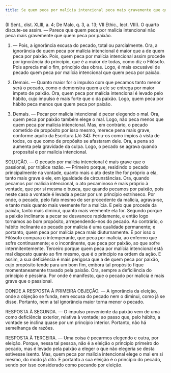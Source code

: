 ```yaml
---
title: Se quem peca por malícia intencional peca mais gravemente que quem peca por paixão
---
```


(II Sent., dist. XLIII, a. 4; De Malo, q. 3, a. 13; VII Ethic., lect. VIII).
  O quarto discute-se assim. — Parece que quem peca por malícia intencional não peca mais gravemente que quem peca por paixão.  

1. — Pois, a ignorância excusa do pecado, total ou parcialmente. Ora, a ignorância de quem peca por malícia intencional é maior que a de quem peca por paixão. Pois, quem peca por malícia intencional assim procede por ignorância do princípio, que é a maior de todas, como diz o Filósofo. Pois aprecia mal o fim, princípio das obras. Logo, é mais excusável de pecado quem peca por malícia intencional que quem peca por paixão.  

2. Demais. — Quanto maior for o impulso com que pecamos tanto menor será o pecado, como o demonstra quem a ele se entrega por maior ímpeto de paixão. Ora, quem peca por malícia intencional é levado pelo hábito, cujo impulso é mais forte que o da paixão. Logo, quem peca por hábito peca menos que quem peca por paixão. 

3. Demais. — Pecar por malícia intencional é pecar elegendo o mal. Ora, quem peca por paixão também elege o mal. Logo, não peca menos que quem peca por malícia intencional.  Mas, em contrário, o pecado cometido de propósito por isso mesmo, merece pena mais grave, conforme aquilo da Escritura (Jó 34): Feriu-os como ímpios à vista de todos, os que como de propósito se afastaram dele. Ora, a pena só aumenta pela gravidade da culpa. Logo, o pecado se agrava quando proposital e por malícia intencional.  

SOLUÇÃO. — O pecado por malícia intencional é mais grave que o passional, por tríplice razão. — Primeiro porque, residindo o pecado principalmente na vontade, quanto mais o ato deste lhe for próprio a ela, tanto mais grave é ele, em igualdade de circunstâncias. Ora, quando pecamos por malícia intencional, o ato pecaminoso é mais próprio à vontade, que por si mesma o busca, que quando pecamos por paixão, pois neste caso a vontade é levada a pecar por um princípio extrínseco. Por onde, o pecado, pelo fato mesmo de ser procedente da malícia, agrava-se, e tanto mais quanto mais veemente for a malícia. E pelo que procede da paixão, tanto mais diminui, quanto mais veemente ela for.  Segundo porque a paixão inclinante a pecar se desvanece rapidamente, e então logo tornamos ao bom propósito, arrependendo-nos do pecado. Ao contrário, o hábito inclinante ao pecado por malícia é uma qualidade permanente; e portanto, quem peca por malícia peca mais diuturnamente. E por isso o Filósofo compara o intemperante, que peca por malícia, ao enfermo que sofre continuamente; e o incontinente, que peca por paixão, ao que sofre intermitentemente.  Terceiro porque quem peca por malícia intencional está mal disposto quanto ao fim mesmo, que é o princípio na ordem da ação. E assim, a sua deficiência é mais perigosa que a de quem peca por paixão, cujo propósito tende para um bom fim, embora tal propósito fique momentaneamente travado pela paixão. Ora, sempre a deficiência do princípio é péssima. Por onde é manifesto, que o pecado por malícia é mais grave que o passional.  

DONDE A RESPOSTA À PRIMEIRA OBJEÇÃO. — A ignorância da eleição, onde a objeção se funda, nem excusa do pecado nem o diminui, como já se disse. Portanto, nem a tal ignorância maior torna menor o pecado.  

RESPOSTA À SEGUNDA. — O impulso proveniente da paixão vem de uma como deficiência exterior, relativa à vontade; ao passo que, pelo hábito, a vontade se inclina quase por um princípio interior. Portanto, não há semelhança de razões.  

RESPOSTA À TERCEIRA. — Uma coisa é pecarmos elegendo e outra, por eleição. Porque, nessa tal pessoa, não é a eleição o princípio primeiro do pecado, mas é levado pela paixão a eleger o que não elegeria se desta estivesse isento. Mas, quem peca por malícia intencional elege o mal em si mesmo, do modo já dito. E portanto a sua eleição é o princípio do pecado, sendo por isso considerado como pecando por eleição.